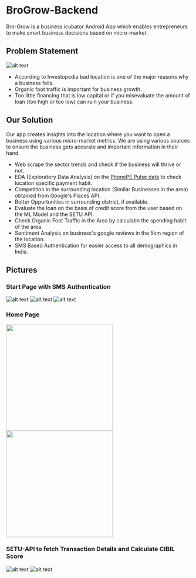 # BroGrow-Backend

Bro-Grow is a business icubator Android App which enables entrepreneurs to make smart business decisions based on micro-market.

## Problem Statement

![alt text](images/business-fail.png "Reasons why Business Fail")

- According to Investopedia bad location is one of the major reasons why a business fails.
- Organic foot traffic is important for business growth.
- Too little financing that is low capital or if you misevaluate the amount of loan (too high or too low) can ruin your business.

## Our Solution

Our app creates insights into the location where you want to open a business using various micro-market metrics. We are using various sources to ensure the business gets accurate and important information in their hand.

- Web scrape the sector trends and check if the business will thrive or not.
- EDA (Exploratory Data Analysis) on the [PhonePE Pulse data](https://github.com/PhonePe/pulse) to check location specific payment habit.
- Competition in the surrounding location (Similar Businesses in the area) obtained from Google's Places API.
- Better Oppurtunities in surrounding district, if available.
- Evaluate the loan on the basis of credit score from the user based on the ML Model and the SETU API.
- Check Organic Foot Traffic in the Area by calculatin the spending habit of the area.
- Sentiment Analysis on business's google reviews in the 5km region of the location. 
- SMS Based Authentication for easier access to all demographics in India.

## Pictures

### Start Page with SMS Authentication
![alt text](images/brogrow-home.png "Bro-Grow Start Page")
![alt text](images/sms-authentication1.png "Bro-Grow SMS Authentication")
![alt text](images/sms-authentication2.png "Bro-Grow SMS Authentication")

### Home Page
<img src="images/brogrom-analysis.jpeg" width="290">
<img src="images/competition-analysis.jpeg" width="290">

### SETU-API to fetch Transaction Details and Calculate CIBIL Score

![alt text](images/transaction-details1.png "Bro-Grow Transaction")
![alt text](images/transaction-details2.png "Bro-Grow Transaction")
